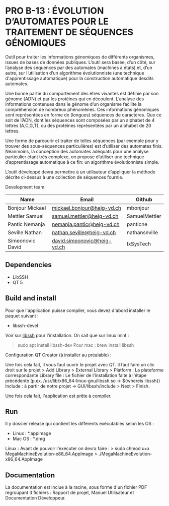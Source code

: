 # PRO B-13 : ÉVOLUTION D’AUTOMATES POUR LE TRAITEMENT DE SÉQUENCES GÉNOMIQUES

Outil pour traiter les informations génomiques de différents organismes, issues de bases de données publiques. L’outil sera basée, d’un côté, sur l’analyse des séquences par des automates (machines à états) et, d’un autre, sur l’utilisation d’un algorithme évolutionniste (une technique d'apprentissage automatique) pour la construction automatique desdits automates.

Une bonne partie du comportement des êtres vivantes est définie par son génome (ADN) et par les protéines qui en découlent. L’analyse des informations contenues dans le génome d’un organisme facilite la compréhension de nombreux phénomènes. Ces informations génomiques sont représentées en forme de (longues) séquences de caractères. Que ce soit de l’ADN, dont les séquences sont composées par un alphabet de 4 lettres (A,C,G,T), ou des protéines représentées par un alphabet de 20 lettres.

Une forme de parcourir et traiter de telles séquences (par exemple pour y trouver des sous-séquences particulières) est d’utiliser des automates finis. Néanmoins, la conception des automates adéquats pour une analyse particulier étant très complexe, on propose d’utiliser une technique d’apprentissage automatique à ce fin: un algorithme évolutionniste simple.

L’outil développé devra permettre à un utilisateur d’appliquer la méthode décrite ci-dessus à une collection de séquences fournie.

Development team:

| Name                                 | Email                        | Github            |
|--------------------------------------|------------------------------|-------------------|
| Bonjour Mickael                      | mickael.bonjour@heig-vd.ch   | mbonjour          |
| Mettler Samuel                       | samuel.mettler@heig-vd.ch    | SamuelMettler     |
| Pantic Nemanja                       | nemanja.pantic@heig-vd.ch    | panticne          |
| Seville Nathan                       | nathan.seville@heig-vd.ch    | nathanseville     |
| Simeonovic David                     | david.simeonovic@heig-vd.ch  | IxSysTech         |

## Dependencies
<ul>
    <li>LibSSH</li>   
    <li>QT 5</li>
</ul>

## Build and install
Pour que l'application puisse compiler, vous devez d'abord installer le paquet suivant :
<ul>
    <li>libssh-devel</li>   
</ul>

Voir sur [libssh](https://www.libssh.org) pour l'installation.
On sait que sur linux mint :
> sudo apt install libssh-dev
Pour mac :
> brew install libssh

Configuration QT Creator (à installer au préalable) :

Une fois cela fait, il vous faut ouvrir le projet avec QT. Il faut faire un clic droit sur le projet > Add Library > External Library > 
Platform : La plateforme correspondante
Library file : Le fichier de l'installation faite à l'étape précédente (p.ex. /usr/lib/x86_64-linux-gnu/libssh.so -> ${whereis libssh}) 
Include : à partir de notre projet -> GUI/libssh/include > Next > Finish.

Une fois cela fait, l'application est prête à compiler.

## Run

Il y dossier release qui contient les différents exécutables selon les OS :
<ul>
    <li>Linux : *.appimage</li>   
    <li>Mac OS : *.dmg</li>
</ul>
Linux : Avant de pouvoir l'exécuter on devra faire :
> sudo chmod u+x MegaMachineEvolution-x86_64.AppImage
> ./MegaMachineEvolution-x86_64.AppImage

## Documentation
La documentation est inclue à la racine, sous forme d'un fichier PDF regroupant 3 fichiers : Rapport de projet, Manuel Utilisateur et Documentation Développeur. 
